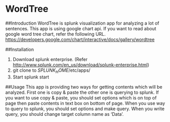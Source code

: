 # WordTree

##Introduction
WordTree is splunk visualization app for analyzing a lot of sentences. 
This app is using google chart api.
If you want to read about google word tree chart, refer the following URL.
https://developers.google.com/chart/interactive/docs/gallery/wordtree

##Installation
1. Download splunk enterprise. (Refer http://www.splunk.com/en_us/download/splunk-enterprise.html)
2. git clone to $SPLUNK_HOME$/etc/apps/
3. Start splunk start

##Usage
This app is providing two ways for getting contents which will be analyzed.
First one is copy & paste the other one is querying to splunk.
If you want to use copy & paste, you should set options which is on top of page then paste contents in text box on bottom of page.
When you use way to query to splunk, you should set options and make query.
When you write query, you should change target column name as ‘Data’.
